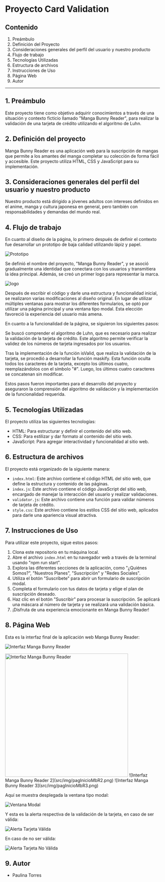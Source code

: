 # Proyecto Card Validation <L>

## Contenido

1. Preámbulo
2. Definición del Proyecto
3. Consideraciones generales del perfil del usuario y nuestro producto
4. Flujo de trabajo
5. Tecnologías Utilizadas
6. Estructura de archivos
7. Instrucciones de Uso
8. Página Web
9. Autor

***

## 1. Preámbulo

Este proyecto tiene como objetivo adquirir conocimientos a través de una situación y contexto ficticio llamado "Manga Bunny Reader", para realizar la validación de una tarjeta de crédito utilizando el algoritmo de Luhn.

## 2. Definición del proyecto

Manga Bunny Reader es una aplicación web para la suscripción de mangas que permite a los amantes del manga completar su colección de forma fácil y accesible. Este proyecto utiliza HTML, CSS y JavaScript para su implementación.

## 3. Consideraciones generales del perfil del usuario y nuestro producto

Nuestro producto está dirigido a jóvenes adultos con intereses definidos en el anime, manga y cultura japonesa en general, pero también con responsabilidades y demandas del mundo real.

## 4. Flujo de trabajo

En cuanto al diseño de la página, lo primero después de definir el contexto fue desarrollar un prototipo de baja calidad utilizando lápiz y papel.

![Prototipo](src/img/prototipoBaja.png)

Se definió el nombre del proyecto, "Manga Bunny Reader", y se asoció gradualmente una identidad que conectara con los usuarios y transmitiera la idea principal. Además, se creó un primer logo para representar la marca.

![logo](src/img/LogoMBR.jpg)

Después de escribir el código y darle una estructura y funcionalidad inicial, se realizaron varias modificaciones al diseño original. En lugar de utilizar múltiples ventanas para mostrar los diferentes formularios, se optó por utilizar una página principal y una ventana tipo modal. Esta elección favoreció la experiencia del usuario más amena.

En cuanto a la funcionalidad de la página, se siguieron los siguientes pasos:

Se buscó comprender el algoritmo de Luhn, que es necesario para realizar la validación de la tarjeta de crédito. Este algoritmo permite verificar la validez de los números de tarjeta ingresados por los usuarios.

Tras la implementación de la función isValid, que realiza la validación de la tarjeta, se procedió a desarrollar la función maskify. Esta función oculta todos los caracteres de la tarjeta, excepto los últimos cuatro, reemplazándolos con el símbolo "#". Luego, los últimos cuatro caracteres se concatenan sin modificar.

Estos pasos fueron importantes para el desarrollo del proyecto y aseguraron la comprensión del algoritmo de validación y la implementación de la funcionalidad requerida.

## 5. Tecnologías Utilizadas

El proyecto utiliza las siguientes tecnologías:

- HTML: Para estructurar y definir el contenido del sitio web.
- CSS: Para estilizar y dar formato al contenido del sitio web.
- JavaScript: Para agregar interactividad y funcionalidad al sitio web.

## 6. Estructura de archivos

El proyecto está organizado de la siguiente manera:

- `index.html`: Este archivo contiene el código HTML del sitio web, que define la estructura y contenido de las páginas.
- `index.js`: Este archivo contiene el código JavaScript del sitio web, encargado de manejar la interacción del usuario y realizar validaciones.
- `validator.js`: Este archivo contiene una función para validar números de tarjeta de crédito.
- `style.css`: Este archivo contiene los estilos CSS del sitio web, aplicados para darle una apariencia visual atractiva.

## 7. Instrucciones de Uso

Para utilizar este proyecto, sigue estos pasos:

1. Clona este repositorio en tu máquina local.
2. Abre el archivo `index.html` en tu navegador web a través de la terminal usando "npm run start".
3. Explora las diferentes secciones de la aplicación, como "¿Quiénes Somos?", "Nuestros Planes", "Suscripción" y "Redes Sociales".
4. Utiliza el botón "Suscríbete" para abrir un formulario de suscripción modal.
5. Completa el formulario con tus datos de tarjeta y elige el plan de suscripción deseado.
6. Haz clic en el botón "Suscribir" para procesar la suscripción. Se aplicará una máscara al número de tarjeta y se realizará una validación básica.
7. ¡Disfruta de una experiencia emocionante en Manga Bunny Reader!

## 8. Página Web

Esta es la interfaz final de la aplicación web Manga Bunny Reader:

![Interfaz Manga Bunny Reader](src/img/pagInicioMbR.png)

<img src="./img/pagInicioMbR.png" alt="Interfaz Manga Bunny Reader" width="400px"/>
![Interfaz Manga Bunny Reader 2](src/img/pagInicioMbR2.png)
![Interfaz Manga Bunny Reader 3](src/img/pagInicioMbR3.png)

Aquí se muestra desplegada la ventana tipo modal:

![Ventana Modal](src/img/pmodal.png)

Y esta es la alerta respectiva de la validación de la tarjeta, en caso de ser válida:

![Alerta Tarjeta Válida](src/img/pmodalV.png)

En caso de no ser válida:

![Alerta Tarjeta No Válida](src/img/pmodalIn.png)

## 9. Autor

- Paulina Torres
